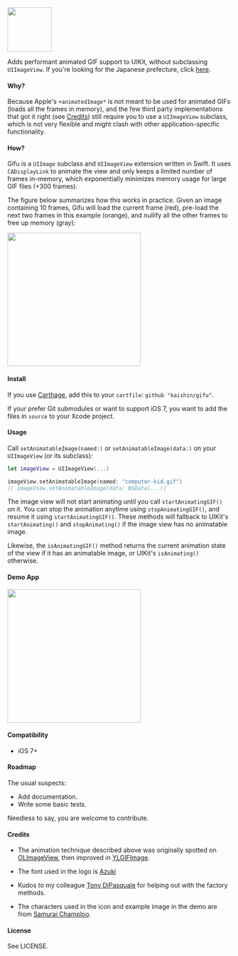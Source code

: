 <img src="https://db.tt/mZ1iMNXO" width="100" />

Adds performant animated GIF support to UIKit, without subclassing `UIImageView`. If you're looking for the Japanese prefecture, click [here](https://goo.gl/maps/CCeAc).

#### Why?

Because Apple's `+animatedImage*` is not meant to be used for animated GIFs (loads all the frames in memory), and the few third party implementations that got it right (see [Credits](#credits)) still require you to use a `UIImageView` subclass, which is not very flexible and might clash with other application-specific functionality.

#### How?

Gifu is a `UIImage` subclass and `UIImageView` extension written in Swift.
It uses `CADisplayLink` to animate the view and only keeps a limited number of
frames in-memory, which exponentially minimizes memory usage for large GIF files (+300
frames).

The figure below summarizes how this works in practice. Given an image
containing 10 frames, Gifu will load the current frame (red), pre-load the next two frames in this example (orange),
and nullify all the other frames to free up memory (gray):

<img src="https://db.tt/ZLfx23hg" width="300" />

#### Install

If you use [Carthage](https://github.com/Carthage/Carthage), add this to your `cartfile`: `github "kaishin/gifu"`.

If your prefer Git submodules or want to support iOS 7, you want to add the files in `source` to your Xcode project.

#### Usage

Call `setAnimatableImage(named:)` or
`setAnimatableImage(data:)` on your `UIImageView` (or its subclass):

```swift
let imageView = UIImageView(...)

imageView.setAnimatableImage(named: "computer-kid.gif")
// imageView.setAnimatableImage(data: NSData(...))
```

The image view will not start animating until you call `startAnimatingGIF()`
on it. You can stop the animation anytime using `stopAnimatingGIF()`, and resume
it using `startAnimatingGIF()`. These methods will fallback to UIKit's `startAnimating()` and `stopAnimating()`
if the image view has no animatable image.

Likewise, the `isAnimatingGIF()` method returns the current animation state of the view if it has an animatable image,
or UIKit's `isAnimating()` otherwise.

#### Demo App

<img src="https://db.tt/ZoUNLHGp" width="300" />

#### Compatibility

- iOS 7+

#### Roadmap

The usual suspects:

- Add documentation.
- Write some basic tests.

Needless to say, you are welcome to contribute.

#### Credits

- The animation technique described above was originally spotted on
[OLImageView](https://github.com/ondalabs/OLImageView), then improved in [YLGIFImage](https://github.com/liyong03/YLGIFImage).

- The font used in the logo is [Azuki](http://www.myfonts.com/fonts/bluevinyl/azuki/)

- Kudos to my colleague [Tony DiPasquale](https://github.com/tonyd256) for helping out with the factory methods.

- The characters used in the icon and example image in the demo are from [Samurai Champloo](https://en.wikipedia.org/wiki/Samurai_Champloo).

#### License

See LICENSE.
